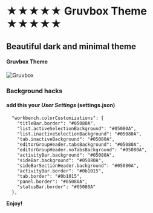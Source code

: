 # ★★★★★ Gruvbox Theme ★★★★★

## Beautiful dark and minimal theme

#### Gruvbox Theme
![Gruvbox](https://raw.githubusercontent.com/sldobri/gruvbox-5-stars/master/images/gruvbox.png)



### Background hacks

#### add this your ***User Settings*** (settings.json)
```
  "workbench.colorCustomizations": {
    "titleBar.border": "#05080A",
    "list.activeSelectionBackground": "#05080A",
    "list.inactiveSelectionBackground": "#05080A",
    "tab.inactiveBackground": "#05080A",
    "editorGroupHeader.tabsBackground": "#05080A",
    "editorGroupHeader.noTabsBackground": "#05080A",
    "activityBar.background": "#05080A",
    "sideBar.background": "#05080A",
    "sideBarSectionHeader.background": "#05080A",
    "activityBar.border": "#0b1015",
    "tab.border": "#0b1015",
    "panel.border": "#05080A",
    "statusBar.border": "#05080A"
  },
  ```

**Enjoy!**

